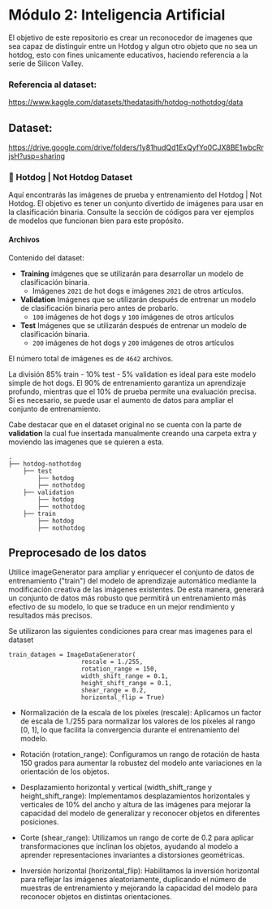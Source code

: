 # Módulo 2: Inteligencia Artificial

El objetivo de este repositorio es crear un reconocedor de imagenes que sea capaz de distinguir entre un Hotdog y algun otro objeto que no sea un hotdog, esto con fines unicamente educativos, haciendo referencia a la serie de Silicon Valley.

### Referencia al dataset:
https://www.kaggle.com/datasets/thedatasith/hotdog-nothotdog/data

## Dataset: 
https://drive.google.com/drive/folders/1y81hudQd1ExQyfYo0CJX8BE1wbcRrjsH?usp=sharing

### 🌭 Hotdog | Not Hotdog Dataset

Aquí encontrarás las imágenes de prueba y entrenamiento del Hotdog | Not Hotdog. El objetivo es tener un conjunto divertido de imágenes para usar en la clasificación binaria. Consulte la sección de códigos para ver ejemplos de modelos que funcionan bien para este propósito.

#### Archivos

Contenido del dataset:

- **Training** imágenes que se utilizarán para desarrollar un modelo de clasificación binaria.
     - Imágenes `2021` de hot dogs e imágenes `2021` de otros artículos.
- **Validation** Imágenes que se utilizarán después de entrenar un modelo de clasificación binaria pero antes de probarlo.
     - `100` imágenes de hot dogs y `100` imágenes de otros artículos
- **Test** Imágenes que se utilizarán después de entrenar un modelo de clasificación binaria.
     - `200` imágenes de hot dogs y `200` imágenes de otros artículos

El número total de imágenes es de `4642` archivos.

La división 85% train - 10% test - 5% validation es ideal para este modelo simple de hot dogs. El 90% de entrenamiento garantiza un aprendizaje profundo, mientras que el 10% de prueba permite una evaluación precisa. Si es necesario, se puede usar el aumento de datos para ampliar el conjunto de entrenamiento.

Cabe destacar que en el dataset original no se cuenta con la parte de **validation** la cual fue insertada manualmente creando una carpeta extra y moviendo las imagenes que se quieren a esta.
    
    .
    ├── hotdog-nothotdog 
        ├── test
            ├── hotdog
            ├── nothotdog   
        ├── validation
            ├── hotdog
            ├── nothotdog
        ├── train
            ├── hotdog
            ├── nothotdog

## Preprocesado de los datos

Utilice imageGenerator para ampliar y enriquecer el conjunto de datos de entrenamiento ("train") del modelo de aprendizaje automático mediante la modificación creativa de las imágenes existentes. De esta manera, generará un conjunto de datos más robusto que permitirá un entrenamiento más efectivo de su modelo, lo que se traduce en un mejor rendimiento y resultados más precisos.

Se utilizaron las siguientes condiciones para crear mas imagenes para el dataset

```
train_datagen = ImageDataGenerator(
					rescale = 1./255,
					rotation_range = 150,
					width_shift_range = 0.1,
					height_shift_range = 0.1,
					shear_range = 0.2,
					horizontal_flip = True)
```
- Normalización de la escala de los píxeles (rescale):
Aplicamos un factor de escala de 1./255 para normalizar los valores de los píxeles al rango [0, 1], lo que facilita la convergencia durante el entrenamiento del modelo.

- Rotación (rotation_range):
Configuramos un rango de rotación de hasta 150 grados para aumentar la robustez del modelo ante variaciones en la orientación de los objetos.

- Desplazamiento horizontal y vertical (width_shift_range y height_shift_range):
Implementamos desplazamientos horizontales y verticales de 10% del ancho y altura de las imágenes para mejorar la capacidad del modelo de generalizar y reconocer objetos en diferentes posiciones.

- Corte (shear_range):
Utilizamos un rango de corte de 0.2 para aplicar transformaciones que inclinan los objetos, ayudando al modelo a aprender representaciones invariantes a distorsiones geométricas.

- Inversión horizontal (horizontal_flip):
Habilitamos la inversión horizontal para reflejar las imágenes aleatoriamente, duplicando el número de muestras de entrenamiento y mejorando la capacidad del modelo para reconocer objetos en distintas orientaciones.
